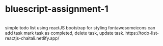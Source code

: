 # bluescript-assignment-1
<br>
simple todo list using reactJS
bootstrap for styling
fontawesomeicons
can add task mark task as completed, delete task, update task.
https://todo-list-reactjs-chaitali.netlify.app/
